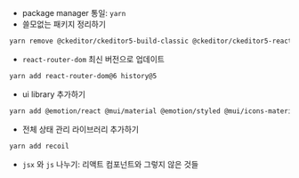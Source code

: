 <!--  다 갈아엎고 구성 한 일

에디터 사용 시 공식 문서를 제발 좀 잘 읽어보자??
bootstrap  < css < antd 리액트 친화적인 환경 사용하기 권장 -> bootstrap 포기;;
추후에 백엔드 설치된것들은 지워야되나요??
localStorage 구글 임시저장소 어쩌고 하던데 일단 임시저장.. 제가 잘 몰라서 일단은..
jsx는 하나의 기능만 & 기능 확장, js는 여러 기능을 반환한다고 해서.. 일단은 그에 따라서 재구성..

요청은 성공이라고 하는데 KEY_ERROR가 발생함
type 에러같다는..느낌적인 느낌이?
그래서 강제 인증 부분을 만들어서 일단 메인으로 이동하게 만들었습니다.
env 파일에 백엔드 서버를 변경하면 될꺼같은데.. 환경변수는 auto reload가 안되니 재시작 ?? 
css 임의로 처리했습니다 라이브러리 설치 후 간단하게 수정하시면 됩니다.. 혹은 지우고 사용하셔도됩니다

api를 이해 못하시겠다고 해서 signin에 대략적으로 어떻게 쓴건지 넣어놨습니다.
제가 api를 받을 수 없어서 코치님께서 말씀해주신 목업 코드를 넣었습니다..
뭐냐 뭐 수정하니까 실행 후에 터미널창 겁나 부들대는데 ;;;

12월 5일 - 상세페이지, 차트 부분은 아직.. 제가 차트를 할수 있을까요..?
깃 무서워서 일단 보류... F: 상세페이지, 글쓰기 툴바 수정
공감 많은순 <-이 처리는 어떻게? 
12월 6일 - backend 폴더가 없어도 됩니다 근데 이때는 .env랑 .gitignore를 root 폴더와 함께..
ex) frontend 껍데기 없애기
-->

- package manager 통일: `yarn`
- 쓸모없는 패키지 정리하기

```bash
yarn remove @ckeditor/ckeditor5-build-classic @ckeditor/ckeditor5-react antd body-parser bootstrap cors cross-env express mysql2 node-sass nodemon npm quill react-bootstrap react-paginate react-quill react-redux sequelize styled-components typescript vue-codemirror web-vitals @toast-ui/editor-plugin-chart @toast-ui/editor-plugin-code-syntax-highlight @toast-ui/editor-plugin-color-syntax @toast-ui/editor-plugin-table-merged-cell @toast-ui/editor-plugin-uml @toast-ui/react-editor serviceworker
```

- `react-router-dom` 최신 버전으로 업데이트

```bash
yarn add react-router-dom@6 history@5
```

- ui library 추가하기

```bash
yarn add @emotion/react @mui/material @emotion/styled @mui/icons-material
```

- 전체 상태 관리 라이브러리 추가하기

```bash
yarn add recoil
```

- `jsx` 와 `js` 나누기: 리액트 컴포넌트와 그렇지 않은 것들
